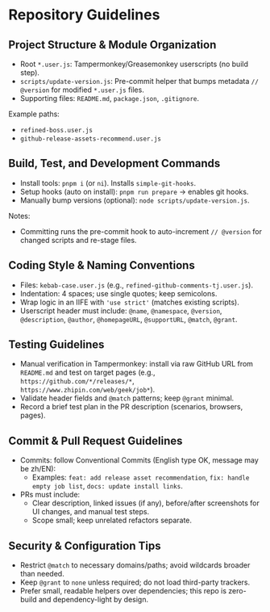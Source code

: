 # Repository Guidelines

## Project Structure & Module Organization

- Root `*.user.js`: Tampermonkey/Greasemonkey userscripts (no build step).
- `scripts/update-version.js`: Pre-commit helper that bumps metadata `// @version` for modified `*.user.js` files.
- Supporting files: `README.md`, `package.json`, `.gitignore`.

Example paths:

- `refined-boss.user.js`
- `github-release-assets-recommend.user.js`

## Build, Test, and Development Commands

- Install tools: `pnpm i` (or `ni`). Installs `simple-git-hooks`.
- Setup hooks (auto on install): `pnpm run prepare` → enables git hooks.
- Manually bump versions (optional): `node scripts/update-version.js`.

Notes:

- Committing runs the pre-commit hook to auto-increment `// @version` for changed scripts and re-stage files.

## Coding Style & Naming Conventions

- Files: `kebab-case.user.js` (e.g., `refined-github-comments-tj.user.js`).
- Indentation: 4 spaces; use single quotes; keep semicolons.
- Wrap logic in an IIFE with `'use strict'` (matches existing scripts).
- Userscript header must include: `@name`, `@namespace`, `@version`, `@description`, `@author`, `@homepageURL`, `@supportURL`, `@match`, `@grant`.

## Testing Guidelines

- Manual verification in Tampermonkey: install via raw GitHub URL from `README.md` and test on target pages (e.g., `https://github.com/*/releases/*`, `https://www.zhipin.com/web/geek/job*`).
- Validate header fields and `@match` patterns; keep `@grant` minimal.
- Record a brief test plan in the PR description (scenarios, browsers, pages).

## Commit & Pull Request Guidelines

- Commits: follow Conventional Commits (English type OK, message may be zh/EN):
  - Examples: `feat: add release asset recommendation`, `fix: handle empty job list`, `docs: update install links`.
- PRs must include:
  - Clear description, linked issues (if any), before/after screenshots for UI changes, and manual test steps.
  - Scope small; keep unrelated refactors separate.

## Security & Configuration Tips

- Restrict `@match` to necessary domains/paths; avoid wildcards broader than needed.
- Keep `@grant` to `none` unless required; do not load third-party trackers.
- Prefer small, readable helpers over dependencies; this repo is zero-build and dependency-light by design.

